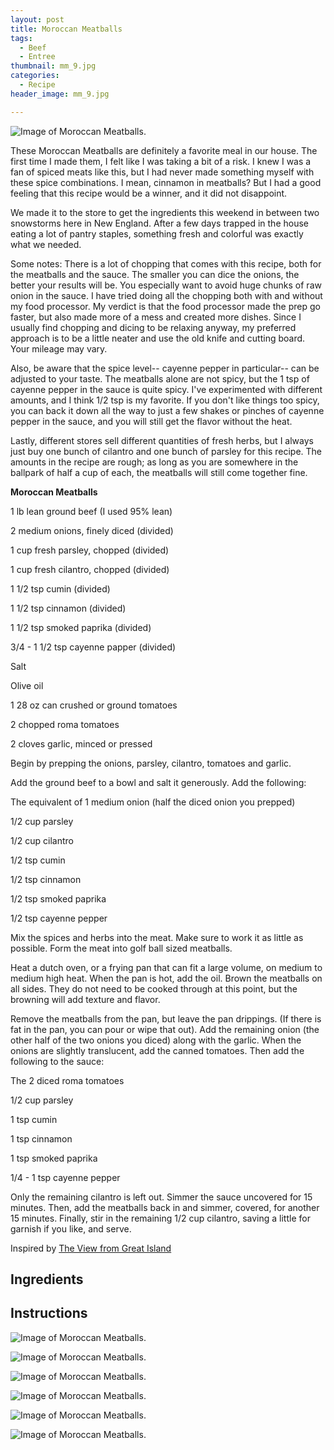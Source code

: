 ```yaml
---
layout: post
title: Moroccan Meatballs
tags:
  - Beef
  - Entree
thumbnail: mm_9.jpg
categories:
  - Recipe
header_image: mm_9.jpg

---
```


![Image of Moroccan Meatballs.](/upload/mm_9.jpg)

These Moroccan Meatballs are definitely a favorite meal in our house. The first time I made them, I felt like I was taking a bit of a risk. I knew I was a fan of spiced meats like this, but I had never made something myself with these spice combinations. I mean, cinnamon in meatballs? But I had a good feeling that this recipe would be a winner, and it did not disappoint.

  

We made it to the store to get the ingredients this weekend in between two snowstorms here in New England. After a few days trapped in the house eating a lot of pantry staples, something fresh and colorful was exactly what we needed.

  

Some notes: There is a lot of chopping that comes with this recipe, both for the meatballs and the sauce. The smaller you can dice the onions, the better your results will be. You especially want to avoid huge chunks of raw onion in the sauce. I have tried doing all the chopping both with and without my food processor. My verdict is that the food processor made the prep go faster, but also made more of a mess and created more dishes. Since I usually find chopping and dicing to be relaxing anyway, my preferred approach is to be a little neater and use the old knife and cutting board. Your mileage may vary.

  

Also, be aware that the spice level-- cayenne pepper in particular-- can be adjusted to your taste. The meatballs alone are not spicy, but the 1 tsp of cayenne pepper in the sauce is quite spicy. I've experimented with different amounts, and I think 1/2 tsp is my favorite. If you don't like things too spicy, you can back it down all the way to just a few shakes or pinches of cayenne pepper in the sauce, and you will still get the flavor without the heat.

  

Lastly, different stores sell different quantities of fresh herbs, but I always just buy one bunch of cilantro and one bunch of parsley for this recipe. The amounts in the recipe are rough; as long as you are somewhere in the ballpark of half a cup of each, the meatballs will still come together fine.

  

  

  

  

  

  

  

**Moroccan Meatballs**

1 lb lean ground beef (I used 95% lean)  

2 medium onions, finely diced (divided)

1 cup fresh parsley, chopped (divided)

1 cup fresh cilantro, chopped (divided)

1 1/2 tsp cumin (divided)

1 1/2 tsp cinnamon (divided)

1 1/2 tsp smoked paprika (divided)

3/4 - 1 1/2 tsp cayenne papper (divided)

Salt

Olive oil

1 28 oz can crushed or ground tomatoes

2 chopped roma tomatoes

2 cloves garlic, minced or pressed

  

Begin by prepping the onions, parsley, cilantro, tomatoes and garlic.

  

Add the ground beef to a bowl and salt it generously. Add the following:

The equivalent of 1 medium onion (half the diced onion you prepped)

1/2 cup parsley

1/2 cup cilantro

1/2 tsp cumin

1/2 tsp cinnamon

1/2 tsp smoked paprika

1/2 tsp cayenne pepper

  

Mix the spices and herbs into the meat. Make sure to work it as little as possible. Form the meat into golf ball sized meatballs. 

  

Heat a dutch oven, or a frying pan that can fit a large volume, on medium to medium high heat. When the pan is hot, add the oil. Brown the meatballs on all sides. They do not need to be cooked through at this point, but the browning will add texture and flavor.

  

Remove the meatballs from the pan, but leave the pan drippings. (If there is fat in the pan, you can pour or wipe that out). Add the remaining onion (the other half of the two onions you diced) along with the garlic. When the onions are slightly translucent, add the canned tomatoes. Then add the following to the sauce:

The 2 diced roma tomatoes

1/2 cup parsley

1 tsp cumin

1 tsp cinnamon

1 tsp smoked paprika

1/4 - 1 tsp cayenne pepper

  

Only the remaining cilantro is left out. Simmer the sauce uncovered for 15 minutes. Then, add the meatballs back in and simmer, covered, for another 15 minutes. Finally, stir in the remaining 1/2 cup cilantro, saving a little for garnish if you like, and serve.

Inspired by [The View from Great Island](http://theviewfromgreatisland.com/2013/04/meatball-tomato-and-egg-tagine-with-lemon-saffron-couscous.html)

## Ingredients



## Instructions







![Image of Moroccan Meatballs.](/upload/mm_2.jpg)

![Image of Moroccan Meatballs.](/upload/mm_5.jpg)

![Image of Moroccan Meatballs.](/upload/mm_6.jpg)

![Image of Moroccan Meatballs.](/upload/mm_7.jpg)

![Image of Moroccan Meatballs.](/upload/mm_8.jpg)

![Image of Moroccan Meatballs.](/upload/mm_11.jpg)
